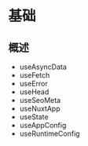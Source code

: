 # 基础

## 概述

+ useAsyncData
+ useFetch
+ useError
+ useHead
+ useSeoMeta
+ useNuxtApp
+ useState
+ useAppConfig
+ useRuntimeConfig
